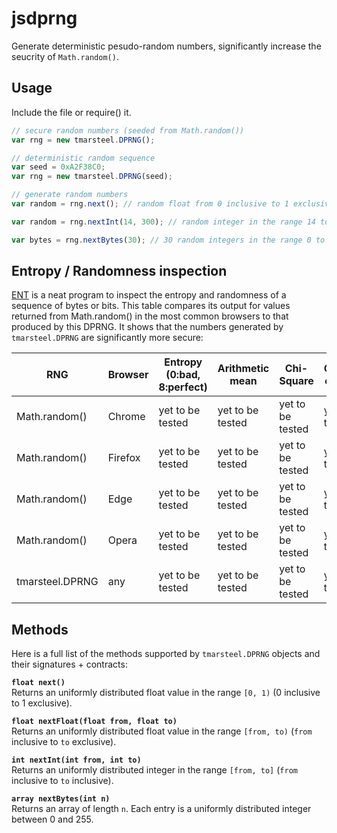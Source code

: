 # jsdprng

Generate deterministic pesudo-random numbers, significantly increase the seucrity of `Math.random()`.

## Usage
Include the file or require() it.

```js
// secure random numbers (seeded from Math.random())
var rng = new tmarsteel.DPRNG();

// deterministic random sequence
var seed = 0xA2F38C0;
var rng = new tmarsteel.DPRNG(seed); 

// generate random numbers
var random = rng.next(); // random float from 0 inclusive to 1 exclusive (same range as Math.random())

var random = rng.nextInt(14, 300); // random integer in the range 14 to 299

var bytes = rng.nextBytes(30); // 30 random integers in the range 0 to 255
```

## Entropy / Randomness inspection
[ENT](http://www.fourmilab.ch/random/) is a neat program to inspect the entropy and randomness of a sequence of bytes or bits. This table compares its output for values returned from Math.random() in the most common browsers to that produced by this DPRNG. It shows that the numbers generated by `tmarsteel.DPRNG` are significantly more secure:

| RNG | Browser | Entropy (0:bad, 8:perfect) | Arithmetic mean | Chi-Square | Correlation coefficient | Monte-Carlo PI |
| --- | ------- | -------------------------- | --------------- | ---------- | ----------------------- | -------------- |
Math.random() | Chrome | yet to be tested | yet to be tested | yet to be tested | yet to be tested | yet to be tested |
Math.random() | Firefox | yet to be tested | yet to be tested | yet to be tested | yet to be tested | yet to be tested |
Math.random() | Edge | yet to be tested | yet to be tested | yet to be tested | yet to be tested | yet to be tested |
Math.random() | Opera | yet to be tested | yet to be tested | yet to be tested | yet to be tested | yet to be tested |
tmarsteel.DPRNG | any | yet to be tested | yet to be tested | yet to be tested | yet to be tested | yet to be tested |

## Methods
Here is a full list of the methods supported by `tmarsteel.DPRNG` objects and their signatures + contracts:

**`float next()`**  
Returns an uniformly distributed float value in the range `[0, 1)` (0 inclusive to 1 exclusive).

**`float nextFloat(float from, float to)`**  
Returns an uniformly distributed float value in the range `[from, to)` (`from` inclusive to `to` exclusive).

**`int nextInt(int from, int to)`**  
Returns an uniformly distributed integer in the range `[from, to]` (`from` inclusive to `to` inclusive).

**`array nextBytes(int n)`**  
Returns an array of length `n`. Each entry is a uniformly distributed integer between 0 and 255.
